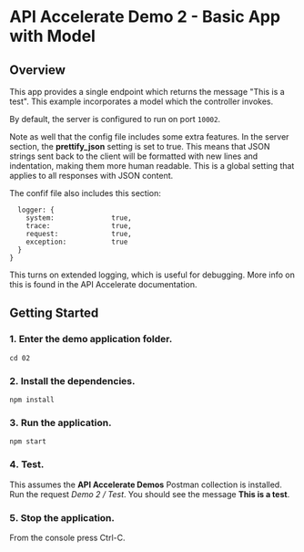 # API Accelerate Demo 2 - Basic App with Model

## Overview
This app provides a single endpoint which returns the message "This is a test". This example incorporates a model which the controller invokes. 

By default, the server is configured to run on port `10002`. 

Note as well that the config file includes some extra features. In the server section, the **prettify_json** setting is set to true. This means that JSON strings sent back to the client will be formatted with new lines and indentation, making them more human readable. This is a global setting that applies to all responses with JSON content. 

The confif file also includes this section:

```
  logger: {
    system:              true,
    trace:               true,
    request:             true,
    exception:           true
  }
}
```

This turns on extended logging, which is useful for debugging. More info on this is found in the API Accelerate documentation. 

## Getting Started
### 1․ Enter the demo application folder. 

```
cd 02
```

### 2․ Install the dependencies. 

```
npm install
```

### 3․ Run the application. 

```
npm start
```

### 4․ Test. 
This assumes the **API Accelerate Demos** Postman collection is installed. Run the request *Demo 2 / Test*. You should see the message **This is a test**. 

### 5․ Stop the application. 

From the console press Ctrl-C. 
